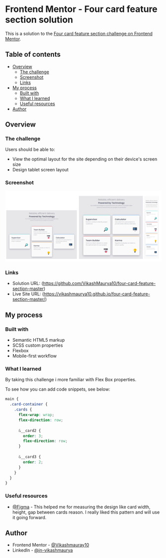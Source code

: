 # Frontend Mentor - Four card feature section solution

This is a solution to the [Four card feature section challenge on Frontend Mentor](https://www.frontendmentor.io/challenges/four-card-feature-section-weK1eFYK).

## Table of contents

- [Overview](#overview)
  - [The challenge](#the-challenge)
  - [Screenshot](#screenshot)
  - [Links](#links)
- [My process](#my-process)
  - [Built with](#built-with)
  - [What I learned](#what-i-learned)
  - [Useful resources](#useful-resources)
- [Author](#author)

## Overview

### The challenge

Users should be able to:

- View the optimal layout for the site depending on their device's screen size
- Design tablet screen layout

### Screenshot

![](./assets/images/screenshot.png)

### Links

- Solution URL: (https://github.com/VikashMaurya10/four-card-feature-section-master)
- Live Site URL: (https://vikashmaurya10.github.io/four-card-feature-section-master/)

## My process

### Built with

- Semantic HTML5 markup
- SCSS custom properties
- Flexbox
- Mobile-first workflow

### What I learned

By taking this challenge i more familiar with Flex Box properties.

To see how you can add code snippets, see below:

```css
main {
  .card-container {
    .cards {
      flex-wrap: wrap;
      flex-direction: row;

      &__card2 {
        order: 3;
        flex-direction: row;
      }

      &__card3 {
        order: 2;
      }
    }
  }
}
```

### Useful resources

- [@Figma](https://www.figma.com) - This helped me for measuring the design like card width, height, gap between cards reason. I really liked this pattern and will use it going forward.

## Author

- Frontend Mentor - [@Vikashmauray10](https://www.frontendmentor.io/profile/VikashMaurya10)
- LinkedIn - [@in-vikashmaurya](https://www.linkedin.com/in/in-vikashmaurya)
